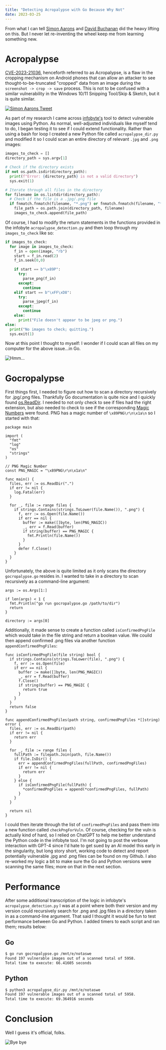 ```yaml
---
title: "Detecting Acropalypse with Go Because Why Not"
date: 2023-03-25
---
```

From what I can tell [Simon Aarons](https://twitter.com/ItsSimonTime/status/1636857478263750656) and [David Buchanan](https://www.da.vidbuchanan.co.uk/blog/exploiting-acropalypse.html) did the heavy lifting on this.  But I never let re-inventing the wheel keep me from learning something new.

# Acropalypse

[CVE-2023-21036](https://cve.mitre.org/cgi-bin/cvename.cgi?name=CVE-2023-21036), henceforth referred to as Acropalypse, is a flaw in the cropping mechanism on Android phones that can allow an attacker to see thought-to-be-truncated "cropped" data from an image during the `screenshot -> crop -> save` process.  This is not to be confused with a similar vulnerability in the Windows 10/11 Snipping Tool/Skip & Sketch, but it is quite similar.

[![Simon Aarons Tweet](/notablog/docs/assets/2023_03_27_tweet.JPG "Informative Tweet")](https://twitter.com/ItsSimonTime/status/1636857478263750656)

As part of my research I came across [infobyte's](https://github.com/infobyte/CVE-2023-21036) tool to detect vulnerable images using Python.  As normal, well-adjusted individuals like myself tend to do, I began testing it to see if I could extend functionality.  Rather than using a bash for loop I created a new Python file called `acropalypse_dir.py` and modified it so I could scan an entire directory of relevant `.jpg` and `.png` images:

```python
images_to_check = []
directory_path = sys.argv[1]

# Check if the directory exists
if not os.path.isdir(directory_path):
  print(f"Error: {directory_path} is not a valid directory")
  sys.exit(1)

# Iterate through all files in the directory
for filename in os.listdir(directory_path):
  # Check if the file is a .jpg/.png file
  if fnmatch.fnmatch(filename, "*.png") or fnmatch.fnmatch(filename, "*.jpg"):
    file_path = os.path.join(directory_path, filename)
    images_to_check.append(file_path)
```

Of course, I had to modify the return statements in the functions provided in the infobyte `acropalypse_detection.py` and then loop through my `images_to_check` like so:

```python
if images_to_check:
  for image in images_to_check:
    f_in = open(image, "rb")
    start = f_in.read(2)
    f_in.seek(0,0)

    if start == b"\x89P":
      try:
        parse_png(f_in)
      except:
        continue
    elif start == b"\xFF\xD8":
      try:
        parse_jpeg(f_in)
      except:
        continue
    else:
      print("File doesn't appear to be jpeg or png.")
else:
  print("No images to check; quitting.")
  sys.exit(1)
```

Now at this point I thought to myself: I wonder if I could scan all files on my computer for the above issue...in Go.

![Hmm...](/notablog/docs/assets/2023_03_27_think.gif "Thinking Emoji")

# Gocropalypse

First things first, I needed to figure out how to scan a directory recursively for .jpg/.png files.  Thankfully Go documentation is quite nice and I quickly found [os.ReadDir](https://pkg.go.dev/os#ReadDir).  I needed to not only check to see if files had the right extension, but also needed to check to see if the corresponding [Magic Numbers](https://en.wikipedia.org/wiki/List_of_file_signatures) were found.  PNG has a magic number of `\x89PNG\r\n\x1a\n` so I started with that:

```golang
package main

import (
  "fmt"
  "log"
  "os"
  "strings"
)

// PNG Magic Number
const PNG_MAGIC = "\x89PNG\r\n\x1a\n"

func main() {
  files, err := os.ReadDir(".")
  if err != nil {
    log.Fatal(err)
  }

  for _, file := range files {
    if strings.Contains(strings.ToLower(file.Name()), ".png") {
      f, err := os.Open(file.Name())
      if err == nil {
        buffer := make([]byte, len(PNG_MAGIC))
        _, err = f.Read(buffer)
        if string(buffer) == PNG_MAGIC {
          fmt.Println(file.Name())
        }
      }
      defer f.Close()
    }
  }
}
```

Unfortunately, the above is quite limited as it only scans the directory `gocropalypse.go` resides in.  I wanted to take in a directory to scan recursively as a command-line argument:

```golang
args := os.Args[1:]

if len(args) < 1 {
  fmt.Println("go run gocropalypse.go /path/to/dir")
  return
}

directory := args[0]
```

Additionally, it made sense to create a function called `isConfirmedPngFile` which would take in the file string and return a boolean value.  We couild then append confirmed .png files via another function `appendConfirmedPngFiles`:

```golang
func isConfirmedPngFile(file string) bool {
  if strings.Contains(strings.ToLower(file), ".png") {
    f, err := os.Open(file)
    if err == nil {
      buffer := make([]byte, len(PNG_MAGIC))
      _, err = f.Read(buffer)
      f.Close()
      if string(buffer) == PNG_MAGIC {
        return true
      }
    }
  }
  return false
}

func appendConfirmedPngFiles(path string, confirmedPngFiles *[]string) error {
  files, err := os.ReadDir(path)
  if err != nil {
    return err
  }

  for _, file := range files {
    fullPath := filepath.Join(path, file.Name())
    if file.IsDir() {
      err = appendConfirmedPngFiles(fullPath, confirmedPngFiles)
      if err != nil {
        return err
      }
    } else {
      if isConfirmedPngFile(fullPath) {
        *confirmedPngFiles = append(*confirmedPngFiles, fullPath)
      }
    }
  }

  return nil
}
```

I could then iterate through the list of `confirmedPngFiles` and pass them into a new function called `checkPngForVuln`.  Of course, checking for the vuln is actually kind of hard, so I relied on ChatGPT to help me better understand the Python code in the infobyte tool.  I'm not going to post the verbose interaction with GPT-4 since I'd hate to get sued by an AI model this early in the singularity, but long story short, working code to detect and report potentially vulnerable .jpg and .png files can be found on my Github.  I also re-worked my logic a bit to make sure the Go and Python versions were scanning the same files; more on that in the next section.  

# Performance
After some additional transcription of the logic in infobyte's `acropalypse_detection.py` I was at a point where both their version and my version could recursively search for .png and .jpg files in a directory taken in as a command-line argument.  That said I thought it would be fun to test performance between Go and Python.  I added timers to each script and ran them; results below:

## Go
```bash
$ go run gocropalypse.go /mnt/e/notaswe
Found 197 vulnerable images out of a scanned total of 5958.
Total time to execute: 66.41605 seconds
```

## Python
```bash
$ python3 acropalypse_dir.py /mnt/e/notaswe
Found 197 vulnerable images out of a scanned total of 5958.
Total time to execute: 69.364916 seconds
```

# Conclusion

Well I guess it's official, folks.

![Bye bye](/notablog/docs/assets/2023_03_27_conclusion.gif "Deleting Python")